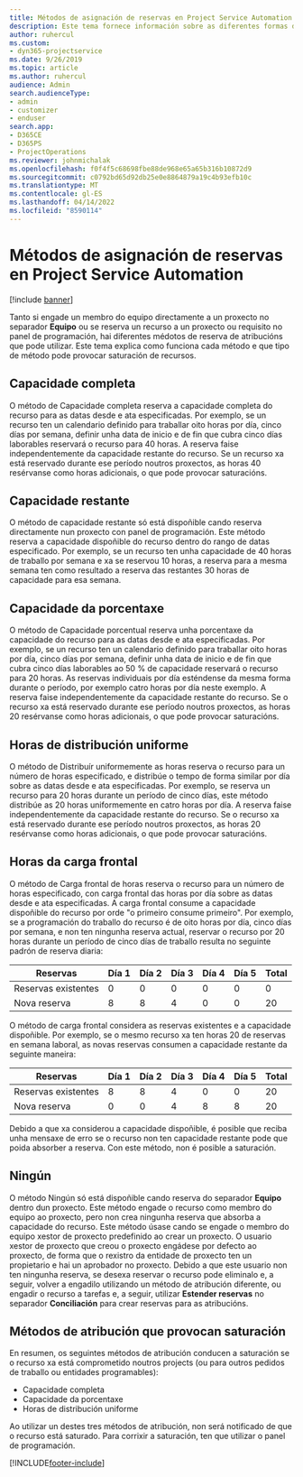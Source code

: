 ```yaml
---
title: Métodos de asignación de reservas en Project Service Automation
description: Este tema fornece información sobre as diferentes formas de atribuír reservas.
author: ruhercul
ms.custom:
- dyn365-projectservice
ms.date: 9/26/2019
ms.topic: article
ms.author: ruhercul
audience: Admin
search.audienceType:
- admin
- customizer
- enduser
search.app:
- D365CE
- D365PS
- ProjectOperations
ms.reviewer: johnmichalak
ms.openlocfilehash: f0f4f5c68698fbe88de968e65a65b316b10872d9
ms.sourcegitcommit: c0792bd65d92db25e0e8864879a19c4b93efb10c
ms.translationtype: MT
ms.contentlocale: gl-ES
ms.lasthandoff: 04/14/2022
ms.locfileid: "8590114"
---
```

# <a name="booking-allocation-methods-in-project-service-automation"></a>Métodos de asignación de reservas en Project Service Automation

[!include [banner](../includes/psa-now-project-operations.md)]

Tanto si engade un membro do equipo directamente a un proxecto no separador **Equipo** ou se reserva un recurso a un proxecto ou requisito no panel de programación, hai diferentes médotos de reserva de atribucións que pode utilizar. Este tema explica como funciona cada método e que tipo de método pode provocar saturación de recursos.

## <a name="full-capacity"></a>Capacidade completa 
O método de Capacidade completa reserva a capacidade completa do recurso para as datas desde e ata especificadas. Por exemplo, se un recurso ten un calendario definido para traballar oito horas por día, cinco días por semana, definir unha data de inicio e de fin que cubra cinco días laborables reservará o recurso para 40 horas. A reserva faise independentemente da capacidade restante do recurso. Se un recurso xa está reservado durante ese período noutros proxectos, as horas 40 resérvanse como horas adicionais, o que pode provocar saturacións.

## <a name="remaining-capacity"></a>Capacidade restante
O método de capacidade restante só está dispoñible cando reserva directamente nun proxecto con panel de programación. Este método reserva a capacidade dispoñible do recurso dentro do rango de datas especificado. Por exemplo, se un recurso ten unha capacidade de 40 horas de traballo por semana e xa se reservou 10 horas, a reserva para a mesma semana ten como resultado a reserva das restantes 30 horas de capacidade para esa semana.

## <a name="percentage-capacity"></a>Capacidade da porcentaxe
O método de Capacidade porcentual reserva unha porcentaxe da capacidade do recurso para as datas desde e ata especificadas. Por exemplo, se un recurso ten un calendario definido para traballar oito horas por día, cinco días por semana, definir unha data de inicio e de fin que cubra cinco días laborables ao 50 % de capacidade reservará o recurso para 20 horas. As reservas individuais por día esténdense da mesma forma durante o período, por exemplo catro horas por día neste exemplo. A reserva faise independentemente da capacidade restante do recurso. Se o recurso xa está reservado durante ese período noutros proxectos, as horas 20 resérvanse como horas adicionais, o que pode provocar saturacións.

## <a name="evenly-distribute-hours"></a>Horas de distribución uniforme
O método de Distribuír uniformemente as horas reserva o recurso para un número de horas especificado, e distribúe o tempo de forma similar por día sobre as datas desde e ata especificadas. Por exemplo, se reserva un recurso para 20 horas durante un período de cinco días, este método distribúe as 20 horas uniformemente en catro horas por día. A reserva faise independentemente da capacidade restante do recurso. Se o recurso xa está reservado durante ese período noutros proxectos, as horas 20 resérvanse como horas adicionais, o que pode provocar saturacións.

## <a name="front-load-hours"></a>Horas da carga frontal
O método de Carga frontal de horas reserva o recurso para un número de horas especificado, con carga frontal das horas por día sobre as datas desde e ata especificadas. A carga frontal consume a capacidade dispoñible do recurso por orde "o primeiro consume primeiro". Por exemplo, se a programación do traballo do recurso é de oito horas por día, cinco días por semana, e non ten ningunha reserva actual, reservar o recurso por 20 horas durante un período de cinco días de traballo resulta no seguinte padrón de reserva diaria: 

|         Reservas          |    Día 1    |    Día 2    |    Día 3    |    Día 4    |    Día 5    |    Total    |
|---------------------------|-------------|-------------|-------------|-------------|-------------|-------------|
|    Reservas existentes    |    0        |    0        |    0        |    0        |    0        |    0        |
|    Nova reserva          |    8        |    8        |    4        |    0        |    0        |    20       |

O método de carga frontal considera as reservas existentes e a capacidade dispoñible. Por exemplo, se o mesmo recurso xa ten horas 20 de reservas en semana laboral, as novas reservas consumen a capacidade restante da seguinte maneira:

|   Reservas          | Día 1 | Día 2 | Día 3 | Día 4 | Día 5 | Total |
|---------------------|-------|-------|-------|-------|-------|-------|
| Reservas existentes | 8     | 8     | 4     | 0     | 0     | 20    |
| Nova reserva       | 0     | 0     | 4     | 8     | 8     | 20    |

Debido a que xa considerou a capacidade dispoñible, é posible que reciba unha mensaxe de erro se o recurso non ten capacidade restante pode que poida absorber a reserva. Con este método, non é posible a saturación.

## <a name="none"></a>Ningún
O método Ningún só está dispoñible cando reserva do separador **Equipo** dentro dun proxecto. Este método engade o recurso como membro do equipo ao proxecto, pero non crea ningunha reserva que absorba a capacidade do recurso. Este método úsase cando se engade o membro do equipo xestor de proxecto predefinido ao crear un proxecto. O usuario xestor de proxecto que creou o proxecto engádese por defecto ao proxecto, de forma que o rexistro da entidade de proxecto ten un propietario e hai un aprobador no proxecto. Debido a que este usuario non ten ningunha reserva, se desexa reservar o recurso pode eliminalo e, a seguir, volver a engadilo utilizando un método de atribución diferente, ou engadir o recurso a tarefas e, a seguir, utilizar **Estender reservas** no separador **Conciliación** para crear reservas para as atribucións.

## <a name="allocation-methods-that-lead-to-overbooking"></a>Métodos de atribución que provocan saturación
En resumen, os seguintes métodos de atribución conducen a saturación se o recurso xa está comprometido noutros projects (ou para outros pedidos de traballo ou entidades programables):

- Capacidade completa
- Capacidade da porcentaxe
- Horas de distribución uniforme

Ao utilizar un destes tres métodos de atribución, non será notificado de que o recurso está saturado. Para corrixir a saturación, ten que utilizar o panel de programación.


[!INCLUDE[footer-include](../includes/footer-banner.md)]
